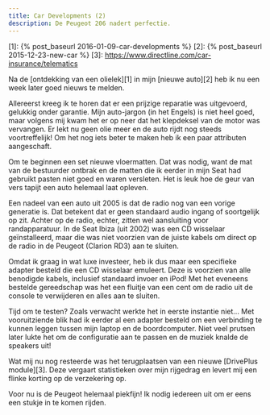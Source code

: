 ```yaml
---
title: Car Developments (2)
description: De Peugeot 206 nadert perfectie.
---
```

[1]: {% post_baseurl 2016-01-09-car-developments %}
[2]: {% post_baseurl 2015-12-23-new-car %}
[3]: https://www.directline.com/car-insurance/telematics

Na de [ontdekking van een olielek][1] in mijn [nieuwe auto][2] heb ik nu een week later goed nieuws te melden.

<a name="more"></a>

Allereerst kreeg ik te horen dat er een prijzige reparatie was uitgevoerd, gelukkig onder garantie. Mijn auto-jargon (in het Engels) is niet heel goed, maar volgens mij kwam het er op neer dat het klepdeksel van de motor was vervangen. Er lekt nu geen olie meer en de auto rijdt nog steeds voortreffelijk! Om het nog iets beter te maken heb ik een paar attributen aangeschaft.

Om te beginnen een set nieuwe vloermatten. Dat was nodig, want de mat van de bestuurder ontbrak en de matten die ik eerder in mijn Seat had gebruikt pasten niet goed en waren versleten. Het is leuk hoe de geur van vers tapijt een auto helemaal laat opleven.

Een nadeel van een auto uit 2005 is dat de radio nog van een vorige generatie is. Dat betekent dat er geen standaard audio ingang of soortgelijk op zit. Achter op de radio, echter, zitten wel aansluiting voor randapparatuur. In de Seat Ibiza (uit 2002) was een CD wisselaar geïnstalleerd, maar die was niet voorzien van de juiste kabels om direct op de radio in de Peugeot (Clarion RD3) aan te sluiten.

Omdat ik graag in wat luxe investeer, heb ik dus maar een specifieke adapter besteld die een CD wisselaar emuleert. Deze is voorzien van alle benodigde kabels, inclusief standaard invoer en iPod! Met het eveneens bestelde gereedschap was het een fluitje van een cent om de radio uit de console te verwijderen en alles aan te sluiten.

Tijd om te testen? Zoals verwacht werkte het in eerste instantie niet... Met vooruitziende blik had ik eerder al een adapter besteld om een verbinding te kunnen leggen tussen mijn laptop en de boordcomputer. Niet veel prutsen later lukte het om de configuratie aan te passen en de muziek knalde de speakers uit!

Wat mij nu nog resteerde was het terugplaatsen van een nieuwe [DrivePlus module][3]. Deze vergaart statistieken over mijn rijgedrag en levert mij een flinke korting op de verzekering op.

Voor nu is de Peugeot helemaal piekfijn! Ik nodig iedereen uit om er eens een stukje in te komen rijden.
